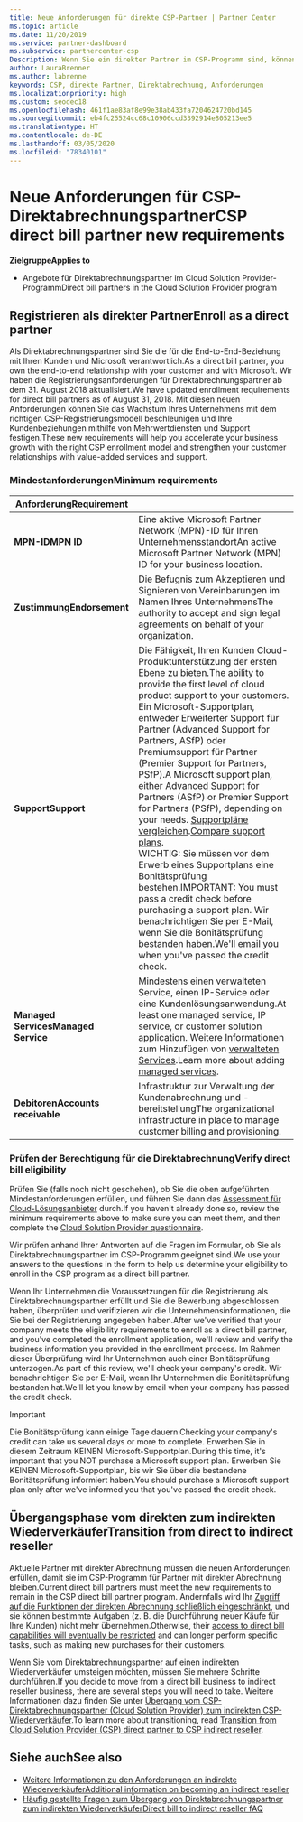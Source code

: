 ```yaml
---
title: Neue Anforderungen für direkte CSP-Partner | Partner Center
ms.topic: article
ms.date: 11/20/2019
ms.service: partner-dashboard
ms.subservice: partnercenter-csp
Description: Wenn Sie ein direkter Partner im CSP-Programm sind, können Sie sich über aktualisierte Support- und Dienstanforderungen sowie deren Erfüllung informieren.
author: LauraBrenner
ms.author: labrenne
keywords: CSP, direkte Partner, Direktabrechnung, Anforderungen
ms.localizationpriority: high
ms.custom: seodec18
ms.openlocfilehash: 461f1ae83af8e99e38ab433fa7204624720bd145
ms.sourcegitcommit: eb4fc25524cc68c10906ccd3392914e805213ee5
ms.translationtype: HT
ms.contentlocale: de-DE
ms.lasthandoff: 03/05/2020
ms.locfileid: "78340101"
---
```

# <a name="csp-direct-bill-partner-new-requirements"></a><span data-ttu-id="88e92-104">Neue Anforderungen für CSP-Direktabrechnungspartner</span><span class="sxs-lookup"><span data-stu-id="88e92-104">CSP direct bill partner new requirements</span></span>

<span data-ttu-id="88e92-105">**Zielgruppe**</span><span class="sxs-lookup"><span data-stu-id="88e92-105">**Applies to**</span></span>

- <span data-ttu-id="88e92-106">Angebote für Direktabrechnungspartner im Cloud Solution Provider-Programm</span><span class="sxs-lookup"><span data-stu-id="88e92-106">Direct bill partners in the Cloud Solution Provider program</span></span>

## <a name="enroll-as-a-direct-partner"></a><span data-ttu-id="88e92-107">Registrieren als direkter Partner</span><span class="sxs-lookup"><span data-stu-id="88e92-107">Enroll as a direct partner</span></span>

<span data-ttu-id="88e92-108">Als Direktabrechnungspartner sind Sie die für die End-to-End-Beziehung mit Ihren Kunden und Microsoft verantwortlich.</span><span class="sxs-lookup"><span data-stu-id="88e92-108">As a direct bill partner, you own the end-to-end relationship with your customer and with Microsoft.</span></span> <span data-ttu-id="88e92-109">Wir haben die Registrierungsanforderungen für Direktabrechnungspartner ab dem 31. August 2018 aktualisiert.</span><span class="sxs-lookup"><span data-stu-id="88e92-109">We have updated enrollment requirements for direct bill partners as of August 31, 2018.</span></span> <span data-ttu-id="88e92-110">Mit diesen neuen Anforderungen können Sie das Wachstum Ihres Unternehmens mit dem richtigen CSP-Registrierungsmodell beschleunigen und Ihre Kundenbeziehungen mithilfe von Mehrwertdiensten und Support festigen.</span><span class="sxs-lookup"><span data-stu-id="88e92-110">These new requirements will help you accelerate your business growth with the right CSP enrollment model and strengthen your customer relationships with value-added services and support.</span></span>

### <a name="minimum-requirements"></a><span data-ttu-id="88e92-111">Mindestanforderungen</span><span class="sxs-lookup"><span data-stu-id="88e92-111">Minimum requirements</span></span>

|<span data-ttu-id="88e92-112">**Anforderung**</span><span class="sxs-lookup"><span data-stu-id="88e92-112">**Requirement**</span></span>|                             |
|--------------------------------|--------------------------------------------------------------|
|<span data-ttu-id="88e92-113">**MPN-ID**</span><span class="sxs-lookup"><span data-stu-id="88e92-113">**MPN ID**</span></span>   |<span data-ttu-id="88e92-114">Eine aktive Microsoft Partner Network (MPN)-ID für Ihren Unternehmensstandort</span><span class="sxs-lookup"><span data-stu-id="88e92-114">An active Microsoft Partner Network (MPN) ID for your business location.</span></span>    |
|<span data-ttu-id="88e92-115">**Zustimmung**</span><span class="sxs-lookup"><span data-stu-id="88e92-115">**Endorsement**</span></span>   |<span data-ttu-id="88e92-116">Die Befugnis zum Akzeptieren und Signieren von Vereinbarungen im Namen Ihres Unternehmens</span><span class="sxs-lookup"><span data-stu-id="88e92-116">The authority to accept and sign legal agreements on behalf of your organization.</span></span>|
|<span data-ttu-id="88e92-117">**Support**</span><span class="sxs-lookup"><span data-stu-id="88e92-117">**Support**</span></span>   |<span data-ttu-id="88e92-118">Die Fähigkeit, Ihren Kunden Cloud-Produktunterstützung der ersten Ebene zu bieten.</span><span class="sxs-lookup"><span data-stu-id="88e92-118">The ability to provide the first level of cloud product support to your customers.</span></span> <br><span data-ttu-id="88e92-119">Ein Microsoft-Supportplan, entweder Erweiterter Support für Partner (Advanced Support for Partners, ASfP) oder Premiumsupport für Partner (Premier Support for Partners, PSfP).</span><span class="sxs-lookup"><span data-stu-id="88e92-119">A Microsoft support plan, either Advanced Support for Partners (ASfP) or Premier Support for Partners (PSfP), depending on your needs.</span></span> <span data-ttu-id="88e92-120">[Supportpläne vergleichen](https://partner.microsoft.com/support/partnersupport).</span><span class="sxs-lookup"><span data-stu-id="88e92-120">[Compare support plans](https://partner.microsoft.com/support/partnersupport).</span></span><br> <span data-ttu-id="88e92-121">WICHTIG: Sie müssen vor dem Erwerb eines Supportplans eine Bonitätsprüfung bestehen.</span><span class="sxs-lookup"><span data-stu-id="88e92-121">IMPORTANT: You must pass a credit check before purchasing a support plan.</span></span> <span data-ttu-id="88e92-122">Wir benachrichtigen Sie per E-Mail, wenn Sie die Bonitätsprüfung bestanden haben.</span><span class="sxs-lookup"><span data-stu-id="88e92-122">We'll email you when you've passed the credit check.</span></span> |
|<span data-ttu-id="88e92-123">**Managed Services**</span><span class="sxs-lookup"><span data-stu-id="88e92-123">**Managed Service**</span></span>   |<span data-ttu-id="88e92-124">Mindestens einen verwalteten Service, einen IP-Service oder eine Kundenlösungsanwendung.</span><span class="sxs-lookup"><span data-stu-id="88e92-124">At least one managed service, IP service, or customer solution application.</span></span> <span data-ttu-id="88e92-125">Weitere Informationen zum Hinzufügen von [verwalteten Services](https://partner.microsoft.com/business-opportunities/managed-services-provider).</span><span class="sxs-lookup"><span data-stu-id="88e92-125">Learn more about adding [managed services](https://partner.microsoft.com/business-opportunities/managed-services-provider).</span></span>|
|<span data-ttu-id="88e92-126">**Debitoren**</span><span class="sxs-lookup"><span data-stu-id="88e92-126">**Accounts receivable**</span></span> |<span data-ttu-id="88e92-127">Infrastruktur zur Verwaltung der Kundenabrechnung und -bereitstellung</span><span class="sxs-lookup"><span data-stu-id="88e92-127">The organizational infrastructure in place to manage customer billing and provisioning.</span></span>

### <a name="verify-direct-bill-eligibility"></a><span data-ttu-id="88e92-128">Prüfen der Berechtigung für die Direktabrechnung</span><span class="sxs-lookup"><span data-stu-id="88e92-128">Verify direct bill eligibility</span></span>

<span data-ttu-id="88e92-129">Prüfen Sie (falls noch nicht geschehen), ob Sie die oben aufgeführten Mindestanforderungen erfüllen, und führen Sie dann das [Assessment für Cloud-Lösungsanbieter](https://partner.microsoft.com/cloud-solution-provider/assessment) durch.</span><span class="sxs-lookup"><span data-stu-id="88e92-129">If you haven't already done so, review the minimum requirements above to make sure you can meet them, and then complete the [Cloud Solution Provider questionnaire](https://partner.microsoft.com/cloud-solution-provider/assessment).</span></span>

<span data-ttu-id="88e92-130">Wir prüfen anhand Ihrer Antworten auf die Fragen im Formular, ob Sie als Direktabrechnungspartner im CSP-Programm geeignet sind.</span><span class="sxs-lookup"><span data-stu-id="88e92-130">We use your answers to the questions in the form to help us determine your eligibility to enroll in the CSP program as a direct bill partner.</span></span>

<span data-ttu-id="88e92-131">Wenn Ihr Unternehmen die Voraussetzungen für die Registrierung als Direktabrechnungspartner erfüllt und Sie die Bewerbung abgeschlossen haben, überprüfen und verifizieren wir die Unternehmensinformationen, die Sie bei der Registrierung angegeben haben.</span><span class="sxs-lookup"><span data-stu-id="88e92-131">After we've verified that your company meets the eligibility requirements to enroll as a direct bill partner, and you've completed the enrollment application, we'll review and verify the business information you provided in the enrollment process.</span></span> <span data-ttu-id="88e92-132">Im Rahmen dieser Überprüfung wird Ihr Unternehmen auch einer Bonitätsprüfung unterzogen.</span><span class="sxs-lookup"><span data-stu-id="88e92-132">As part of this review, we'll check your company's credit.</span></span> <span data-ttu-id="88e92-133">Wir benachrichtigen Sie per E-Mail, wenn Ihr Unternehmen die Bonitätsprüfung bestanden hat.</span><span class="sxs-lookup"><span data-stu-id="88e92-133">We'll let you know by email when your company has passed the credit check.</span></span>

>[!IMPORTANT]
><span data-ttu-id="88e92-134">Die Bonitätsprüfung kann einige Tage dauern.</span><span class="sxs-lookup"><span data-stu-id="88e92-134">Checking your company's credit can take us several days or more to complete.</span></span> <span data-ttu-id="88e92-135">Erwerben Sie in diesem Zeitraum KEINEN Microsoft-Supportplan.</span><span class="sxs-lookup"><span data-stu-id="88e92-135">During this time, it's important that you NOT purchase a Microsoft support plan.</span></span> <span data-ttu-id="88e92-136">Erwerben Sie KEINEN Microsoft-Supportplan, bis wir Sie über die bestandene Bonitätsprüfung informiert haben.</span><span class="sxs-lookup"><span data-stu-id="88e92-136">You should purchase a Microsoft support plan only after we've informed you that you've passed the credit check.</span></span>

## <a name="transition-from-direct-to-indirect-reseller"></a><span data-ttu-id="88e92-137">Übergangsphase vom direkten zum indirekten Wiederverkäufer</span><span class="sxs-lookup"><span data-stu-id="88e92-137">Transition from direct to indirect reseller</span></span>

<span data-ttu-id="88e92-138">Aktuelle Partner mit direkter Abrechnung müssen die neuen Anforderungen erfüllen, damit sie im CSP-Programm für Partner mit direkter Abrechnung bleiben.</span><span class="sxs-lookup"><span data-stu-id="88e92-138">Current direct bill partners must meet the new requirements to remain in the CSP direct bill partner program.</span></span> <span data-ttu-id="88e92-139">Andernfalls wird Ihr [Zugriff auf die Funktionen der direkten Abrechnung schließlich eingeschränkt](restricted-direct-bill-capabilities.md), und sie können bestimmte Aufgaben (z. B. die Durchführung neuer Käufe für Ihre Kunden) nicht mehr übernehmen.</span><span class="sxs-lookup"><span data-stu-id="88e92-139">Otherwise, their [access to direct bill capabilities will eventually be restricted](restricted-direct-bill-capabilities.md) and can longer perform specific tasks, such as making new purchases for their customers.</span></span> 

<span data-ttu-id="88e92-140">Wenn Sie vom Direktabrechnungspartner auf einen indirekten Wiederverkäufer umsteigen möchten, müssen Sie mehrere Schritte durchführen.</span><span class="sxs-lookup"><span data-stu-id="88e92-140">If you decide to move from a direct bill business to indirect reseller business, there are several steps you will need to take.</span></span> <span data-ttu-id="88e92-141">Weitere Informationen dazu finden Sie unter [Übergang vom CSP-Direktabrechnungspartner (Cloud Solution Provider) zum indirekten CSP-Wiederverkäufer](transition-direct-to-indirect.md).</span><span class="sxs-lookup"><span data-stu-id="88e92-141">To learn more about transitioning, read [Transition from Cloud Solution Provider (CSP) direct partner to CSP indirect reseller](transition-direct-to-indirect.md).</span></span> 

## <a name="see-also"></a><span data-ttu-id="88e92-142">Siehe auch</span><span class="sxs-lookup"><span data-stu-id="88e92-142">See also</span></span>

- [<span data-ttu-id="88e92-143">Weitere Informationen zu den Anforderungen an indirekte Wiederverkäufer</span><span class="sxs-lookup"><span data-stu-id="88e92-143">Additional information on becoming an indirect reseller</span></span>](https://assetsprod.microsoft.com/csp-directbill-to-indirect-transition.pdf)
- [<span data-ttu-id="88e92-144">Häufig gestellte Fragen zum Übergang von Direktabrechnungspartner zum indirekten Wiederverkäufer</span><span class="sxs-lookup"><span data-stu-id="88e92-144">Direct bill to indirect reseller fAQ</span></span>](https://assetsprod.microsoft.com/mpn/direct-bill-partner-faq.pdf)
